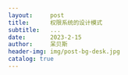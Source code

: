 ```yaml
---
layout:     post
title:      权限系统的设计模式
subtitle:   ...
date:       2023-2-15
author:     呆贝斯
header-img: img/post-bg-desk.jpg
catalog: true
---
```

